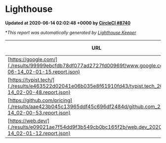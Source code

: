 
# Lighthouse

**Updated at 2020-06-14 02:02:48 +0000 by [CircleCI #8740](https://circleci.com/gh/ItinerisLtd/lighthouse-keeper-example/8740)**

**This report was automatically generated by [Lighthouse Keeper](https://github.com/itinerisltd/lighthouse-keeper)*

| URL | Performance | Accessibility | Best Practices | SEO | PWA | Updated At |
| --- | --- | --- | --- | --- | --- | --- |
| [https://google.com/](./results/99999ebcfdb78df077ad2727fd00969f/www.google.com_2020-06-14_02-01-15.report.json) | 0.85 | 0.9 | 1 | 0.92 | 0.54 | 2020-06-14T02:01:15.226Z |
| [https://typist.tech/](./results/e463522d02041e06b035e8f61910fd43/typist.tech_2020-06-14_02-00-48.report.json) | 0.87 | 0.92 | 0.92 | 0.99 | 0.57 | 2020-06-14T02:00:48.873Z |
| [https://github.com/pricing](./results/aae423b045c13965ddf45c696df2484d/github.com_2020-06-14_02-00-53.report.json) | 0.54 | 0.96 | 1 | 1 | 0.54 | 2020-06-14T02:00:53.924Z |
| [https://web.dev/](./results/e09021ae7f54dd9f3b549cb0bc165f2b/web.dev_2020-06-14_02-01-12.report.json) | 0.71 | 1 | 1 | 0.99 | 0.96 | 2020-06-14T02:01:12.345Z |

